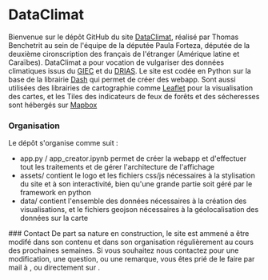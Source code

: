 # DataClimat
Bienvenue sur le dépôt GitHub du site [DataClimat](https://www.dataclimat.fr/), réalisé par Thomas Benchetrit au sein de l'équipe de la députée Paula Forteza, 
députée de la deuxième cironscription des français de l'étranger (Amérique latine et Caraïbes).
DataClimat a pour vocation de vulgariser des données climatiques issus du [GIEC](https://www.ipcc.ch/report/ar6/wg1/) et du [DRIAS](http://www.drias-climat.fr/).
Le site est codée en Python sur la base de la librairie [Dash](https://plotly.com/dash/) qui permet de créer des webapp. 
Sont aussi utilisées des librairies de cartographie comme [Leaflet](https://leafletjs.com/) pour la visualisation des cartes, et les Tiles des indicateurs de feux de forêts et des
sécheresses sont hébergés sur [Mapbox](https://www.mapbox.com/)
### Organisation
Le dépôt s'organise comme suit : 
<ul>
<li>app.py / app_creator.ipynb permet de créer la webapp et d'effectuer tout les traitements et de gérer l'architecture de l'affichage </li>
<li>assets/ contient le logo et les fichiers css/js nécessaires à la stylisation du site et à son interactivité, bien qu'une grande partie soit géré par le framework en python </li>
<li> data/ contient l'ensemble des données nécessaires à la création des visualisations, et le fichiers geojson nécessaires à la géolocalisation des données sur la carte </li>
</ul>
### Contact
De part sa nature en construction, le site est ammené a être modifé dans son contenu et dans son organisation régulièrement au cours des prochaines semaines.
Si vous souhaitez nous contactez pour une modification, une question, ou une remarque, vous êtes prié de le faire par mail à <paula.forteza@assemblee-nationale.fr>, 
ou directement sur <benchetritthomas@gmail.com>.
